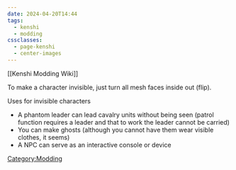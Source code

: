 ```yaml
---
date: 2024-04-20T14:44
tags:
  - kenshi
  - modding
cssclasses:
  - page-kenshi
  - center-images
---
```

[[Kenshi Modding Wiki]]


To make a character invisible, just turn all mesh faces inside out
(flip).

Uses for invisible characters

- A phantom leader can lead cavalry units without being seen (patrol
  function requires a leader and that to work the leader cannot be
  carried)
- You can make ghosts (although you cannot have them wear visible
  clothes, it seems)
- A NPC can serve as an interactive console or device

[Category:Modding](Category:Modding "wikilink")